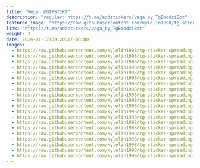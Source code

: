 ```yaml
---
title: "Vegan @GIFSTIKI"
description: "regular: https://t.me/addstickers/vega_by_TgEmodziBot"
featured_image: "https://raw.githubusercontent.com/kylelin1998/tg-sticker-spreading-worldwide-images/main/img/b7e00431-a3f4-4675-8c11-24da42bbff4b.jpg"
link: "https://t.me/addstickers/vega_by_TgEmodziBot"
weight: 3
date: 2024-01-17T09:20:17+08:00
images:
  - https://raw.githubusercontent.com/kylelin1998/tg-sticker-spreading-worldwide-images/main/img/b7e00431-a3f4-4675-8c11-24da42bbff4b.jpg
  - https://raw.githubusercontent.com/kylelin1998/tg-sticker-spreading-worldwide-images/main/img/2bc7da5c-06b5-4002-adba-16f2d09b0c10.jpg
  - https://raw.githubusercontent.com/kylelin1998/tg-sticker-spreading-worldwide-images/main/img/fe25b255-3815-4c4e-b0e2-c8cec9f08902.jpg
  - https://raw.githubusercontent.com/kylelin1998/tg-sticker-spreading-worldwide-images/main/img/3603a304-709d-4ae6-85b2-e78db4615d06.jpg
  - https://raw.githubusercontent.com/kylelin1998/tg-sticker-spreading-worldwide-images/main/img/81fc5405-4e4d-4de4-99bc-664c80a6b635.jpg
  - https://raw.githubusercontent.com/kylelin1998/tg-sticker-spreading-worldwide-images/main/img/ed55af4f-a7cc-4247-89d5-806fc171f9ef.jpg
  - https://raw.githubusercontent.com/kylelin1998/tg-sticker-spreading-worldwide-images/main/img/b5e5c9ec-a178-494e-a2df-3a3515cb44fa.jpg
  - https://raw.githubusercontent.com/kylelin1998/tg-sticker-spreading-worldwide-images/main/img/a36c7571-a26b-409f-a0e4-dea0e60b7e3e.jpg
  - https://raw.githubusercontent.com/kylelin1998/tg-sticker-spreading-worldwide-images/main/img/7b46df82-769f-4099-8946-c01328aa4ada.jpg
  - https://raw.githubusercontent.com/kylelin1998/tg-sticker-spreading-worldwide-images/main/img/f46cffd1-17af-4e6c-b5ce-9e81924d31af.jpg
  - https://raw.githubusercontent.com/kylelin1998/tg-sticker-spreading-worldwide-images/main/img/faa2ab6b-44d3-4b89-b52f-296e6e92ebb4.jpg
  - https://raw.githubusercontent.com/kylelin1998/tg-sticker-spreading-worldwide-images/main/img/24929f96-bb6d-4054-8576-8b25d913d2c3.jpg
  - https://raw.githubusercontent.com/kylelin1998/tg-sticker-spreading-worldwide-images/main/img/b721bbaa-9302-4b78-9944-950b67a87aee.jpg
  - https://raw.githubusercontent.com/kylelin1998/tg-sticker-spreading-worldwide-images/main/img/cda4e5a3-712a-47f3-97f5-026aac19de80.jpg
  - https://raw.githubusercontent.com/kylelin1998/tg-sticker-spreading-worldwide-images/main/img/b7f7a63e-db74-4930-9dbd-47b4eadb31f5.jpg
  - https://raw.githubusercontent.com/kylelin1998/tg-sticker-spreading-worldwide-images/main/img/5af18722-95a7-476d-a10b-7c2dd07c86a4.jpg
  - https://raw.githubusercontent.com/kylelin1998/tg-sticker-spreading-worldwide-images/main/img/abae61e9-fb29-43d9-b5e6-b7ab6d7735e6.jpg
  - https://raw.githubusercontent.com/kylelin1998/tg-sticker-spreading-worldwide-images/main/img/d917c94f-92f4-436a-a04a-a9ae9a7c5679.jpg
  - https://raw.githubusercontent.com/kylelin1998/tg-sticker-spreading-worldwide-images/main/img/80afdc90-6a56-4fc4-9662-2899ccc1d13e.jpg
  - https://raw.githubusercontent.com/kylelin1998/tg-sticker-spreading-worldwide-images/main/img/546f5264-a20e-47be-9821-9340bccd9114.jpg
---
```

